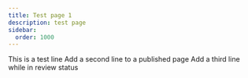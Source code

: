 ```yaml
---
title: Test page 1
description: test page
sidebar:
  order: 1000
---
```

This is a test line
Add a second line to a published page
Add a third line while in review status

